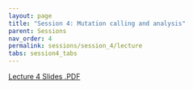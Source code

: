 ```yaml
---
layout: page
title: "Session 4: Mutation calling and analysis"
parent: Sessions
nav_order: 4
permalink: sessions/session_4/lecture
tabs: session4_tabs
---
```


[Lecture 4 Slides .PDF](https://github.com/NCI-ITEB/tumor_epidemiology_approaches_materials/raw/main/lecture_materials/lecture_4/Session%204%20-%20Somatic%20mutational%20analyses.pdf)
